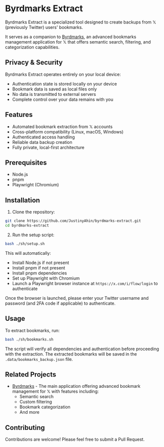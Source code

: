 # Byrdmarks Extract

Byrdmarks Extract is a specialized tool designed to create backups from 𝕏 (previously Twitter) users' bookmarks.

It serves as a companion to [Byrdmarks](https://byrdmarks.com), an advanced bookmarks management application for 𝕏 that offers semantic search, filtering, and categorization capabilities.

## Privacy & Security

Byrdmarks Extract operates entirely on your local device:

- Authentication state is stored locally on your device
- Bookmark data is saved as local files only
- No data is transmitted to external servers
- Complete control over your data remains with you

## Features

- Automated bookmark extraction from 𝕏 accounts
- Cross-platform compatibility (Linux, macOS, Windows)
- Authenticated access handling
- Reliable data backup creation
- Fully private, local-first architecture

## Prerequisites

- Node.js
- pnpm
- Playwright (Chromium)

## Installation

1. Clone the repository:

```bash
git clone https://github.com/JustinyAhin/byrdmarks-extract.git
cd byrdmarks-extract
```

2. Run the setup script:

```bash
bash ./sh/setup.sh
```

This will automatically:

- Install Node.js if not present
- Install pnpm if not present
- Install pnpm dependencies
- Set up Playwright with Chromium
- Launch a Playwright browser instance at `https://x.com/i/flow/login` to authenticate

Once the browser is launched, please enter your Twitter username and password (and 2FA code if applicable) to authenticate.

## Usage

To extract bookmarks, run:

```bash
bash ./sh/bookmarks.sh
```

The script will verify all dependencies and authentication before proceeding with the extraction.
The extracted bookmarks will be saved in the `.data/bookmarks_backup.json` file.

## Related Projects

- [Byrdmarks](https://byrdmarks.com) - The main application offering advanced bookmark management for 𝕏 with features including:
  - Semantic search
  - Custom filtering
  - Bookmark categorization
  - And more

## Contributing

Contributions are welcome! Please feel free to submit a Pull Request.

